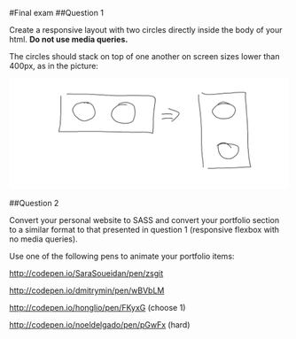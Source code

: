 #Final exam
##Question 1

Create a responsive layout with two circles directly inside the body of your html. **Do not use media queries.**

The circles should stack on top of one another on screen sizes lower than 400px, as in the picture:

![Layout.png](Layout.png)

##Question 2

Convert your personal website to SASS and convert your portfolio section to a similar format to that presented in question 1 (responsive flexbox with no media queries).

Use one of the following pens to animate your portfolio items:

http://codepen.io/SaraSoueidan/pen/zsgit

http://codepen.io/dmitrymin/pen/wBVbLM

http://codepen.io/honglio/pen/FKyxG (choose 1)

http://codepen.io/noeldelgado/pen/pGwFx (hard)
